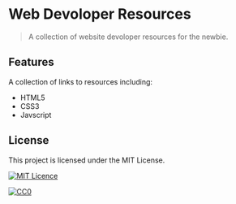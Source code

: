 # Web Devoloper Resources

> A collection of website devoloper resources for the newbie.

## Features

A collection of links to resources including:

- HTML5
- CSS3
- Javscript

## License

This project is licensed under the MIT License.

<!-- badge -->

[![MIT Licence](https://badges.frapsoft.com/os/mit/mit.svg?v=103)](https://opensource.org/licenses/mit-license.php)

[![CC0](http://i.creativecommons.org/p/zero/1.0/88x31.png)](http://creativecommons.org/publicdomain/zero/1.0/)

<!-- endbadge -->
